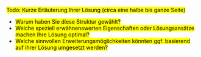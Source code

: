 <mark>Todo: Kurze Erläuterung Ihrer Lösung (circa eine halbe bis ganze Seite)</mark>

* <mark>Warum haben Sie diese Struktur gewählt?
* <mark>Welche speziell erwähnenswerten Eigenschaften oder Lösungsansätze machen Ihre
Lösung optimal?
* <mark>Welche sinnvollen Erweiterungsmöglichkeiten könnten ggf. basierend auf ihrer
Lösung umgesetzt werden?</mark>

